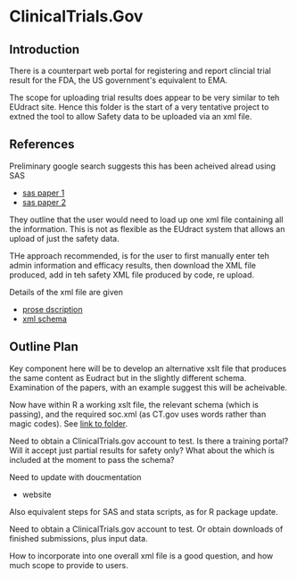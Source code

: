 # ClinicalTrials.Gov

## Introduction

There is a counterpart web portal for registering and report clincial
trial result for the FDA, the US government's equivalent to EMA.

The scope for uploading trial results does appear to be very similar to teh EUdract
site. Hence this folder is the start of a very tentative project to extned
the tool to allow Safety data to be uploaded via an xml file.

## References

Preliminary google search suggests this has been acheived alread using
SAS

* [sas paper 1](https://www.lexjansen.com/pharmasug/2012/AD/PharmaSUG-2012-AD10.pdf)
* [sas paper 2](https://www.lexjansen.com/nesug/nesug10/ph/ph01.pdf)

They outline that the user would need to load up one xml file containing all the
information. This is not as flexible as the EUdract system that allows an
upload of just the safety data.

THe approach recommended, is for the user to first manually enter teh admin information
and efficacy results, then download the XML file produced, add in teh safety XML
file produced by code, re upload.

Details of the xml file are given

* [prose dscription](https://prsinfo.clinicaltrials.gov/results_definitions.html)
* [xml schema](https://prsinfo.clinicaltrials.gov/RRSUploadSchema.xsd)


## Outline Plan

Key component here will be to develop an alternative xslt file that produces
the same content as Eudract but in the slightly different schema. Examination of the
papers, with an example suggest this will be acheivable.


Now have within R a working xslt file, the relevant schema (which is passing),
and the required soc.xml (as CT.gov uses words rather than magic codes). See
[link to folder](R/eudract/tests/testhat).

Need to obtain a ClinicalTrials.gov account to test.  Is there a training portal?
Will it accept just partial results for safety only?
What about the <outcomeMeasures/> which is included
at the moment to pass the schema?

Need to update with doucmentation 
* website 

Also equivalent steps for SAS and stata scripts, as for R package update.

Need to obtain a ClinicalTrials.gov account to test.  Or obtain downloads of
finished submissions, plus input data.

How to incorporate into one overall xml file is a good question, and how much
scope to provide to users.
